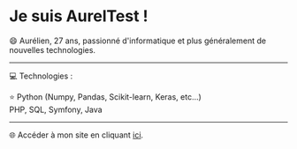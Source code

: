# Je suis AurelTest !
😄 Aurélien, 27 ans, passionné d'informatique et plus généralement de nouvelles technologies.

------------
💻 Technologies :

⭐ Python (Numpy, Pandas, Scikit-learn, Keras, etc...)  
PHP, SQL, Symfony, Java

------------

🌐 Accéder à mon site en cliquant [ici](https://aurel-test.fr).
